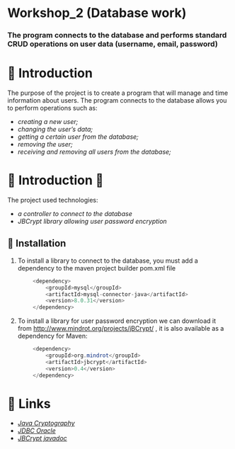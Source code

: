 # Workshop_2 (Database work)
### The program connects to the database and performs standard CRUD operations on user data (username, email, password)
# :link: Introduction
The purpose of the project is to create a program that will manage and time information about users. The program connects to the database allows you to perform operations such as: 
+ *creating a new user;* 
+ *changing the user’s data;*
+ *getting a certain user from the database;*
+ *removing the user;* 
+ *receiving and removing all users from the database;*
# :link: Introduction :wrench:
The project used technologies:
+ *a controller to connect to the database*
+ *JBCrypt library allowing user password encryption*
## :eyes: Installation
1. To install a library to connect to the database, you must add a dependency to the maven project builder pom.xml file
```Java
        <dependency>
            <groupId>mysql</groupId>
            <artifactId>mysql-connector-java</artifactId>
            <version>8.0.31</version>
        </dependency>
```
2. To install a library for user password encryption we can download it from http://www.mindrot.org/projects/jBCrypt/ ,
it is also available as a dependency for Maven:
```Java
        <dependency>
            <groupId>org.mindrot</groupId>
            <artifactId>jbcrypt</artifactId>
            <version>0.4</version>
        </dependency>
```
# :paperclip: Links
+ *[Java Cryptography](https://medium.com/@arie.valiant/java-cryptography-blowfish-encryption-decryption-tutorial-1db5f2cc15f1)*
+ *[JDBC Oracle](https://docs.oracle.com/javase/8/docs/technotes/guides/jdbc/)*
+ *[JBCrypt javadoc](https://www.javadoc.io/doc/org.mindrot/jbcrypt/0.4/org/mindrot/jbcrypt/BCrypt.html)*
